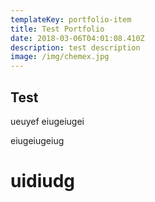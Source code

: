```yaml
---
templateKey: portfolio-item
title: Test Portfolio
date: 2018-03-06T04:01:08.410Z
description: test description
image: /img/chemex.jpg
---
```

## Test
ueuyef
eiugeiugei

eiugeiugeiug

# uidiudg
